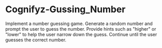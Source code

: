 # Cognifyz-Gussing_Number
Implement a number guessing game. Generate a random number and prompt the user to guess the number. Provide hints such as "higher" or "lower" to help the user narrow down the guess. Continue until the user guesses the correct number.
